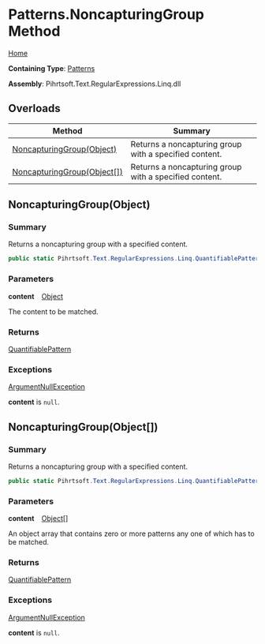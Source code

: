 # Patterns\.NoncapturingGroup Method

[Home](../../../../../../README.md)

**Containing Type**: [Patterns](../README.md)

**Assembly**: Pihrtsoft\.Text\.RegularExpressions\.Linq\.dll

## Overloads

| Method | Summary |
| ------ | ------- |
| [NoncapturingGroup(Object)](#Pihrtsoft_Text_RegularExpressions_Linq_Patterns_NoncapturingGroup_System_Object_) | Returns a noncapturing group with a specified content\. |
| [NoncapturingGroup(Object\[\])](#Pihrtsoft_Text_RegularExpressions_Linq_Patterns_NoncapturingGroup_System_Object___) | Returns a noncapturing group with a specified content\. |

## NoncapturingGroup\(Object\) <a name="Pihrtsoft_Text_RegularExpressions_Linq_Patterns_NoncapturingGroup_System_Object_"></a>

### Summary

Returns a noncapturing group with a specified content\.

```csharp
public static Pihrtsoft.Text.RegularExpressions.Linq.QuantifiablePattern NoncapturingGroup(object content)
```

### Parameters

**content** &ensp; [Object](https://docs.microsoft.com/en-us/dotnet/api/system.object)

The content to be matched\.

### Returns

[QuantifiablePattern](../../QuantifiablePattern/README.md)

### Exceptions

[ArgumentNullException](https://docs.microsoft.com/en-us/dotnet/api/system.argumentnullexception)

**content** is `null`\.

## NoncapturingGroup\(Object\[\]\) <a name="Pihrtsoft_Text_RegularExpressions_Linq_Patterns_NoncapturingGroup_System_Object___"></a>

### Summary

Returns a noncapturing group with a specified content\.

```csharp
public static Pihrtsoft.Text.RegularExpressions.Linq.QuantifiablePattern NoncapturingGroup(params object[] content)
```

### Parameters

**content** &ensp; [Object](https://docs.microsoft.com/en-us/dotnet/api/system.object)\[\]

An object array that contains zero or more patterns any one of which has to be matched\.

### Returns

[QuantifiablePattern](../../QuantifiablePattern/README.md)

### Exceptions

[ArgumentNullException](https://docs.microsoft.com/en-us/dotnet/api/system.argumentnullexception)

**content** is `null`\.

